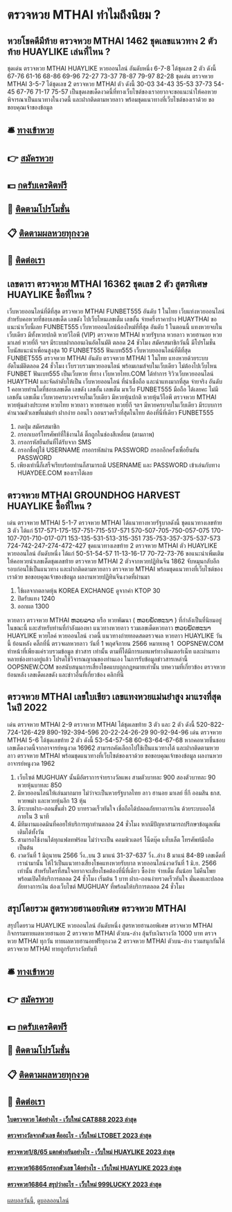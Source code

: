 # ตรวจหวย MTHAI ทำไมถึงนิยม ?
## หวยโชคดีมีท้าย ตรวจหวย MTHAI 1462 ชุดเลขแนวทาง 2 ตัวท้าย HUAYLIKE เล่นที่ไหน ?
ชุดเด่น ตรวจหวย MTHAI HUAYLIKE หวยออนไลน์ อันดับหนึ่ง 6-7-8 ได้ชุดเลข 2 ตัว ดังนี้
67-76
61-16
68-86
69-96
72-27
73-37
78-87
79-97
82-28
ชุดเด่น ตรวจหวย MTHAI 3-5-7 ได้ชุดเลข 2 ตรวจหวย MTHAI ตัว ดังนี้
30-03
34-43
35-53
37-73
54-45
67-76
71-17
75-57
เป็นชุดเลขเด็ดงวดนี้ที่ทางเว็บไซต์ของเราอยากจะขอแนะนำให้คอหวยพิจารณาเป็นแนวทางในงวดนี้ และฝากติดตามหวยลาว พร้อมชุดแนวทางที่เว็บไซต์ของเราด้วย
ขอขอบคุณเจ้าของข้อมูล


## 🛎 [ทางเข้าหวย](https://bit.ly/3BG5bNw)
## 👉 [สมัครหวย](https://bit.ly/3BG5bNw)
## 💵 [กดรับเครดิตฟรี](https://bit.ly/3C3mvgS)
## 👑 [ติดตามโปรโมชั่น](https://bit.ly/3C3mvgS)
## 📋 [ติดตามผลหวยทุกงวด](https://bit.ly/3C3mvgS)
## 📱 [ติดต่อเรา](https://bit.ly/3C3mvgS)

## เลขดารา ตรวจหวย MTHAI 16362 ชุดเลข 2 ตัว สูตรพิเศษ HUAYLIKE ซื้อที่ไหน ?
เว็บหวยออนไลน์ที่ดีที่สุด ตรวจหวย MTHAI FUNBET555 อันดับ 1 ในไทย เว็บแท่งหวยออนไลน์สำหรับคอหวยที่ชอบเลขเด็ด เลขดัง ไปเว็บไหนเลขเต็ม เลขอั้น จ่ายครึ่งราคาบ้าง HUAYTHAI ขอแนะนำเว็บนี้เลย FUNBET555 เว็บหวยออนไลน์น้องใหม่ที่ที่สุด อันดับ 1 ในตอนนี้ แทงหวยจบในเว็บเดียว มีทั้งหวยปกติ หวยวีไอพี (VIP) ตรวจหวย MTHAI หวยรัฐบาล หวยลาว หวยฮานอย หวยมาเลย์ หวยยี่กี ฯลฯ มีระบบฝากถอนเงินอัตโนมัติ ตลอด 24 ชัวโมง สมัครสมาชิกวันนี้ มีโปรโมชั่นโบนัสแนะนำเพื่อนสูงสุด 10
FUNBET555 ฟันเบท555 เว็บหวบยออนไลน์ที่ดีที่สุด FUNBET555 ตรวจหวย MTHAI อันดับ ตรวจหวย MTHAI 1 ในไทย แทงหวยด้วยระบบอัตโนมัติตลอด 24 ชั่วโมง เว็บรวบรวมหวยออนไลน์ พร้อมเกมส์จบในเว็บเดียว ไม่ต้องไปเว็บไหน FUNBET ฟันเบท555 เป็นเว็บหวย ที่ทาง เว็บหวยไทย.COM ได้ทำการ ริวิวเว็บหวยออนไลน์ HUAYTHAI และจัดลำดับให้เป็น เว็บหวยออนไลน์ ที่น่าเชื่อถือ และน่าแทงมากที่สุด จ่ายจริง อันดับ 1 คอหวยท่านใดที่ชอบเลขเด็ด เลขดัง เลขอั้น เลขเต็ม มาเว็บ FUNBET555 มือถือ ได้เลยคะ ไม่มีเลขอั้น เลขเต็ม เว็บหวยครบวงจรจบในเว็บเดียว มีหวยหุ้นปกติ หวยหุ้นวีไอพี ตรวจหวย MTHAI หวยหุ้นต่างประเทศ หวยไทย หวยลาว หวยฮานอย หวยยี่กี ฯลฯ มีหวยครบจบในเว็บเดียว มีระบบการคำนวณตัวเลขที่แม่นยำ ฝากง่าย ถอนไว ถอนรวดเร็วที่สุดในไทย ต้องที่นี่ที่เดียว FUNBET555
1. กดปุ่ม สมัครสมาชิก
2. กรอกเบอร์โทรศัพท์ที่ใช้งานได้ ติ๊กถูกในช่องสีเหลี่ยม (ตามภาพ)
3. กรอกรหัสยืนยันที่ได้รับจาก SMS
4. กรอกชื่อผู้ใช้ USERNAME กรอกรหัสผ่าน PASSWORD กรอกอีกครั้งเพื่อยืนยัน PASSWORD
5. เพียงเท่านี้ก็เสร็จเรียบร้อยท่านก็สามารถมี USERNAME และ PASSWORD เข้าเล่นกับทาง HUAYDEE.COM ของเราได้เลย

## ตรวจหวย MTHAI GROUNDHOG HARVEST HUAYLIKE ซื้อที่ไหน ?
เด่น ตรวจหวย MTHAI 5-1-7 ตรวจหวย MTHAI ได้แนวทางหวยรัฐบาลดังนี้
ชุดแนวทางเลขท้าย 3 ตัว ได้แก่
517-571-175-157-751-715-517-571
570-507-705-750-057-075
170-107-701-710-017-071
153-135-531-513-315-351
735-753-357-375-537-573
724-742-247-274-472-427
ชุดแนวทางเลขท้าย 2 ตรวจหวย MTHAI ตัว HUAYLIKE หวยออนไลน์ อันดับหนึ่ง ได้แก่
50-51-54-57
11-13-16-17
70-72-73-76
ขอแนะนำเพิ่มเติมให้คอหวยนำเลขเด็ดชุดเลขท้าย ตรวจหวย MTHAI 2 ตัวจากหวยปฏิทินจีน 1862 จับหมุนกลับอีกรอบก่อนใช้เป็นแนวทาง และฝากติดตามหวยลาว ตรวจหวย MTHAI พร้อมชุดแนวทางที่เว็บไซต์ของเราด้วย
ขอขอบคุณเจ้าของข้อมูล
ผลงานหวยปฏิทินจีนงวดที่ผ่านมา

1. ใช้ผลจากตลาดหุ้น KOREA EXCHANGE ดูจากค่า KTOP 30
2. ปิดรับแทง 1240
3. ออกผล 1300

หวยลาว ตรวจหวย MTHAI ຫວຍລາວ หรือ หวยพัฒนา ( ຫວຍພັດທະນາ ) ที่กำลังเป็นที่นิยมอยู่ในขณะนี้ และสำหรับท่านที่กำลังมองหา แนวทางหวยลาว รวมเลขเด็ดหวยลาว ຫວຍພັດທະນາ HUAYLIKE หวยไลค์ หวยออนไลน์ งวดนี้
 แนวทางถ่ายทอดสดตรวจผล หวยลาว HUAYLIKE วันนี้ ย้อนหลัง คลิ๊กที่นี่ 
ตรวจผลหวยลาว วันที่ 1 พฤศจิกายน 2566
หมายเหตุ 1  OOPSNEW.COM ทำหน้าที่เพียงแค่รวบรวมข้อมูล ข่าวสาร เท่านั้น ตามที่ได้มีการเผยแพร่ทางอินเตอร์เน็ท และผ่านทางหลายช่องทางอยู่แล้ว โปรดใช้วิจารณญาณของท่านเอง ในการรับข้อมูลข่าวสารเหล่านี้ OOPSNEW.COM ขอสนับสนุนการเสี่ยงโชคแบบถูกกฎหมายเท่านั้น
บทความที่เกี่ยวข้อง
ตรวจหวยย้อนหลัง เลขเด็ดเลขดัง และข่าวอื่นที่เกี่ยวข้อง คลิกที่นี่

## ตรวจหวย MTHAI เลขใบเขียว เลขแทงหวยแม่นยำสูง มาแรงที่สุดในปี 2022
เด่น ตรวจหวย MTHAI 2-9 ตรวจหวย MTHAI ได้ชุดเลขท้าย 3 ตัว และ 2 ตัว ดังนี้
520-822-724-126-429
890-192-394-596
20-22-24-26-29
90-92-94-96
เด่น ตรวจหวย MTHAI 5-6 ได้ชุดเลขท้าย 2 ตัว ดังนี้
53-54-57-58
60-63-64-67-68
หากคอหวยชื่นชอบเลขเด็ดงวดนี้จากอาจารย์หนูงวด 16962 สามารถคัดเลือกไปใช้เป็นแนวทางได้ และฝากติดตามหวยลาว ตรวจหวย MTHAI พร้อมชุดแนวทางที่เว็บไซต์ของเราด้วย
ขอขอบคุณเจ้าของข้อมูล
ผลงานหวยอาจารย์หนูงวด 1962

1. เว็บไซต์ MUGHUAY นั้นมีอัตราการจ่ายรางวัลแพง สามตัวบาทละ 900 สองตัวบาทละ 90 หวยหุ้นบาทละ 850
2. มีหวยออนไลน์ให้เล่นมากมาย ไม่ว่าจะเป็นหวยรัฐบาลไทย ลาว ฮานอย มาเลย์ ยี่กี ออมสิน ธกส. หวยพม่า และหวยหุ้นอีก 13 หุ้น
3. มีระบบฝาก-ถอนขั้นต่ำ 20 บาทรวดเร็วทันใจ เชื่อถือได้ปลอดภัยทางการเงิน ด้วยระบบออโต้ ภายใน 3 นาที
4. มีทีมงานแอดมินที่คอยให้บริการทุกท่านตลอด 24 ชั่วโมง หากมีปัญหาสามารถปรึกษาข้อมูลเพิ่มเติมได้ทั้งวัน
5. สามารถใช้งานได้ทุกแฟลทฟร์อม ไม่ว่าจะเป็น คอมพิวเตอร์ โน็ตบุ๊ค แท็บเล็ต โทรศัพท์มือถือ เป็นต้น
6. งวดวันที่ 1 มิถุนายน 2566 วิ่ง..บน 3 มาแน่ 31-37-637 วิ่ง..ล่าง 8 มาแน่ 84-89 เลขเด็ดที่เรานำมานั้น ให้ไว้เป็นแนวทางเสี่ยงโชคแทงหวยรับบาล หวยออนไลน์งวดวันที่ 1 มิ.ย. 2566 เท่านั้น สำหรับใครที่สนใจอยากจะเสี่ยงโชคต้องที่นี่ที่เดียว ซื้อง่าย จ่ายเต็ม อั้นน้อย ไม่คืนโพย พร้อมเปิดให้บริการตลอด 24 ชั่วโมง เริ่มต้น 1 บาท ฝาก-ถอนง่ายรวดเร็วทันใจ มั่นคงและปลอดถัยทางการเงิน ต้องเว็บไซต์ MUGHUAY ที่พร้อมให้บริการตลอด 24 ชั่วโมง

## สรุปโดยรวม สูตรหวยฮานอยพิเศษ ตรวจหวย MTHAI
สรุปโดยรวม HUAYLIKE หวยออนไลน์ อันดับหนึ่ง สูตรหวยฮานอยพิเศษ ตรวจหวย MTHAI กิจกรรมทายผลหวยฮานอย 2 ตรวจหวย MTHAI ตัวบน-ล่าง ลุ้นรับเงินรางวัล 1000 บาท ตรวจหวย MTHAI ทุกวัน
ทายผลหวยฮานอยฟรีทุกงวด 2 ตรวจหวย MTHAI ตัวบน-ล่าง รวมสนุกกันได้ ตรวจหวย MTHAI ทายถูกรับรางวัลทันที

## 🛎 [ทางเข้าหวย](https://bit.ly/3BG5bNw)
## 👉 [สมัครหวย](https://bit.ly/3BG5bNw)
## 💵 [กดรับเครดิตฟรี](https://bit.ly/3C3mvgS)
## 👑 [ติดตามโปรโมชั่น](https://bit.ly/3C3mvgS)
## 📋 [ติดตามผลหวยทุกงวด](https://bit.ly/3C3mvgS)
## 📱 [ติดต่อเรา](https://bit.ly/3C3mvgS)

#### [ใบตรวจหวย ได้อย่างไร - เว็บใหม่ CAT888 2023 ล่าสุด](https://atom.io/themes/ใบตรวจหวย%20ได้อย่างไร%20-%20เว็บใหม่%20cat888%202023%20ล่าสุด)
#### [ตรวจรางวัลจากตัวเลข คืออะไร - เว็บใหม่ LTOBET 2023 ล่าสุด](https://atom.io/themes/ตรวจรางวัลจากตัวเลข%20คืออะไร%20-%20เว็บใหม่%20ltobet%202023%20ล่าสุด)
#### [ตรวจหวย1/8/65 แตกต่างกันอย่างไร - เว็บใหม่ HUAYLIKE 2023 ล่าสุด](https://atom.io/themes/ตรวจหวย1865%20แตกต่างกันอย่างไร%20-%20เว็บใหม่%20huaylike%202023%20ล่าสุด)
#### [ตรวจหวย16865กรอกตัวเลข ได้อย่างไร - เว็บใหม่ HUAYLIKE 2023 ล่าสุด](https://atom.io/themes/ตรวจหวย16865กรอกตัวเลข%20ได้อย่างไร%20-%20เว็บใหม่%20huaylike%202023%20ล่าสุด)
#### [ตรวจหวย16864 สรุปว่าอะไร - เว็บใหม่ 999LUCKY 2023 ล่าสุด](https://atom.io/themes/ตรวจหวย16864%20สรุปว่าอะไร%20-%20เว็บใหม่%20999lucky%202023%20ล่าสุด)

[ผลบอลวันนี้](https://siamsport.tv "ผลบอลวันนี้"), [ดูบอลออนไลน์](https://siamsport.tv/ดูบอลสด "ดูบอลออนไลน์")